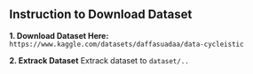 ## Instruction to Download Dataset
**1. Download Dataset Here:**
`https://www.kaggle.com/datasets/daffasuadaa/data-cycleistic`

**2. Extrack Dataset**
Extrack dataset to `dataset/..`
